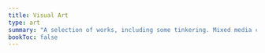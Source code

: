```yaml
---
title: Visual Art
type: art
summary: "A selection of works, including some tinkering. Mixed media collage, glitch art, music industry work, skulls (not real ones!). Lots of darker themes exploring identity, loneliness, memento moris."
bookToc: false
---
```

